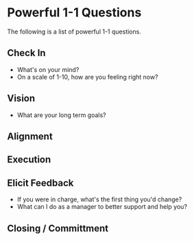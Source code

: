 # Powerful 1-1 Questions

The following is a list of powerful 1-1 questions. 

## Check In
- What's on your mind? 
- On a scale of 1-10, how are you feeling right now?

## Vision
- What are your long term goals?

## Alignment

## Execution 

## Elicit Feedback
- If you were in charge, what's the first thing you'd change?
- What can I do as a manager to better support and help you?

## Closing / Committment 
